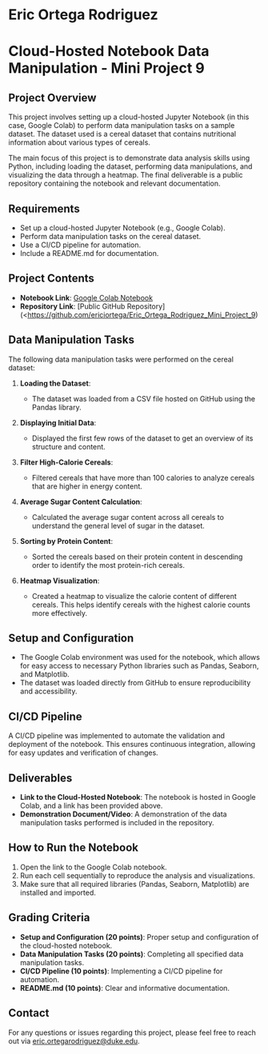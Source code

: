# Eric Ortega Rodriguez
# Cloud-Hosted Notebook Data Manipulation - Mini Project 9

## Project Overview
This project involves setting up a cloud-hosted Jupyter Notebook (in this case, Google Colab) to perform data manipulation tasks on a sample dataset. The dataset used is a cereal dataset that contains nutritional information about various types of cereals.

The main focus of this project is to demonstrate data analysis skills using Python, including loading the dataset, performing data manipulations, and visualizing the data through a heatmap. The final deliverable is a public repository containing the notebook and relevant documentation.

## Requirements
- Set up a cloud-hosted Jupyter Notebook (e.g., Google Colab).
- Perform data manipulation tasks on the cereal dataset.
- Use a CI/CD pipeline for automation.
- Include a README.md for documentation.

## Project Contents
- **Notebook Link**: [Google Colab Notebook](https://colab.research.google.com/drive/1xZBn7ZplXxKaI8pLqXg1TL0k9AY1cuce#scrollTo=a0qCKMtT67o2)
- **Repository Link**: [Public GitHub Repository](<https://github.com/ericiortega/Eric_Ortega_Rodriguez_Mini_Project_9)

## Data Manipulation Tasks
The following data manipulation tasks were performed on the cereal dataset:

1. **Loading the Dataset**:
   - The dataset was loaded from a CSV file hosted on GitHub using the Pandas library.

2. **Displaying Initial Data**:
   - Displayed the first few rows of the dataset to get an overview of its structure and content.

3. **Filter High-Calorie Cereals**:
   - Filtered cereals that have more than 100 calories to analyze cereals that are higher in energy content.

4. **Average Sugar Content Calculation**:
   - Calculated the average sugar content across all cereals to understand the general level of sugar in the dataset.

5. **Sorting by Protein Content**:
   - Sorted the cereals based on their protein content in descending order to identify the most protein-rich cereals.

6. **Heatmap Visualization**:
   - Created a heatmap to visualize the calorie content of different cereals. This helps identify cereals with the highest calorie counts more effectively.

## Setup and Configuration
- The Google Colab environment was used for the notebook, which allows for easy access to necessary Python libraries such as Pandas, Seaborn, and Matplotlib.
- The dataset was loaded directly from GitHub to ensure reproducibility and accessibility.

## CI/CD Pipeline
A CI/CD pipeline was implemented to automate the validation and deployment of the notebook. This ensures continuous integration, allowing for easy updates and verification of changes.

## Deliverables
- **Link to the Cloud-Hosted Notebook**: The notebook is hosted in Google Colab, and a link has been provided above.
- **Demonstration Document/Video**: A demonstration of the data manipulation tasks performed is included in the repository.

## How to Run the Notebook
1. Open the link to the Google Colab notebook.
2. Run each cell sequentially to reproduce the analysis and visualizations.
3. Make sure that all required libraries (Pandas, Seaborn, Matplotlib) are installed and imported.

## Grading Criteria
- **Setup and Configuration (20 points)**: Proper setup and configuration of the cloud-hosted notebook.
- **Data Manipulation Tasks (20 points)**: Completing all specified data manipulation tasks.
- **CI/CD Pipeline (10 points)**: Implementing a CI/CD pipeline for automation.
- **README.md (10 points)**: Clear and informative documentation.

## Contact
For any questions or issues regarding this project, please feel free to reach out via eric.ortegarodriguez@duke.edu. 